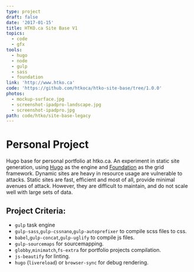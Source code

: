 ```yaml
---
type: project
draft: false
date: '2017-01-15'
title: HTKO.ca Site Base V1
topics:
  - code
  - gfx
tools:
  - hugo
  - node
  - gulp
  - sass
  - foundation
link: 'http://www.htko.ca'
code: 'https://github.com/htkoca/htko-site-base/tree/1.0.0'
photos:
  - mockup-surface.jpg
  - screenshot-ipadpro-landscape.jpg
  - screenshot-ipadpro.jpg
path: code/htko/site-base-legacy
---
```

# Personal Project
Hugo base for personal portfolio at htko.ca. An experiment in static site generation, using [Hugo](http://gohugo.io/) as the engine and [Foundation](http://foundation.zurb.com/) as the grid framework. Dynamic sites are heavy in resource usage are vulnerable to attacks. Static sites are fast, efficient and most of all, provide minimal avenues of attack. However, they are difficult to maintain, and do not scale well with large sets of data.

## Project Criteria:
* `gulp` task engine
* `gulp-sass`,`gulp-cssnano`,`gulp-autoprefixer` to compile scss files to css.
* `babel`,`gulp-concat`,`gulp-uglify` to compile js files.
* `gulp-sourcemaps` for sourcemapping.
* `globby`,`minimatch`,`fs-extra` for portfolio projects compilation.
* `js-beautify` for linting.
* `hugo` (`livereload`) or `browser-sync` for debug rendering.
